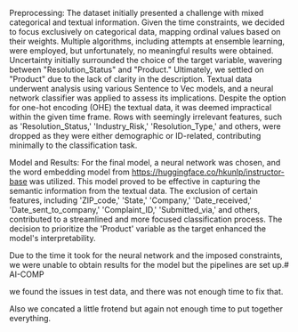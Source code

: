 
Preprocessing:
The dataset initially presented a challenge with mixed categorical and textual information. Given the time constraints, we decided to focus exclusively on categorical data, mapping ordinal values based on their weights. Multiple algorithms, including attempts at ensemble learning, were employed, but unfortunately, no meaningful results were obtained. Uncertainty initially surrounded the choice of the target variable, wavering between "Resolution_Status" and "Product." Ultimately, we settled on "Product" due to the lack of clarity in the description. Textual data underwent analysis using various Sentence to Vec models, and a neural network classifier was applied to assess its implications. Despite the option for one-hot encoding (OHE) the textual data, it was deemed impractical within the given time frame. Rows with seemingly irrelevant features, such as 'Resolution_Status,' 'Industry_Risk,' 'Resolution_Type,' and others, were dropped as they were either demographic or ID-related, contributing minimally to the classification task.

Model and Results:
For the final model, a neural network was chosen, and the word embedding model from https://huggingface.co/hkunlp/instructor-base was utilized. This model proved to be effective in capturing the semantic information from the textual data. The exclusion of certain features, including 'ZIP_code,' 'State,' 'Company,' 'Date_received,' 'Date_sent_to_company,' 'Complaint_ID,' 'Submitted_via,' and others, contributed to a streamlined and more focused classification process. The decision to prioritize the 'Product' variable as the target enhanced the model's interpretability.

Due to the time it took for the neural network and the imposed constraints, we were unable to obtain results for the model but the pipelines are set up.# AI-COMP

we found the issues in test data, and there was not enough time to fix that.

Also we concated a little frotend but again not enough time to put together everything.
